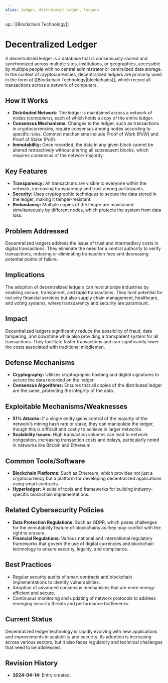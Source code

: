 ```yaml
---
alias: ledger, distributed ledger, ledgers
---
```

up:: [[Blockchain Technology]]

# Decentralized Ledger

A decentralized ledger is a database that is consensually shared and synchronized across multiple sites, institutions, or geographies, accessible by multiple people with no central administrator or centralized data storage. In the context of cryptocurrencies, decentralized ledgers are primarily used in the form of [[Blockchain Technology|blockchains]], which record all transactions across a network of computers.

## How It Works

- **Distributed Network:** The ledger is maintained across a network of nodes (computers), each of which holds a copy of the entire ledger.
- **Consensus Mechanisms:** Changes to the ledger, such as transactions in cryptocurrencies, require consensus among nodes according to specific rules. Common mechanisms include Proof of Work (PoW) and Proof of Stake (PoS).
- **Immutability:** Once recorded, the data in any given block cannot be altered retroactively without altering all subsequent blocks, which requires consensus of the network majority.

## Key Features

- **Transparency:** All transactions are visible to everyone within the network, increasing transparency and trust among participants.
- **Security:** Uses cryptographic techniques to secure the data stored in the ledger, making it tamper-resistant.
- **Redundancy:** Multiple copies of the ledger are maintained simultaneously by different nodes, which protects the system from data loss.

## Problem Addressed

Decentralized ledgers address the issue of trust and intermediary costs in digital transactions. They eliminate the need for a central authority to verify transactions, reducing or eliminating transaction fees and decreasing potential points of failure.

## Implications

The adoption of decentralized ledgers can revolutionize industries by enabling secure, transparent, and rapid transactions. They hold potential for not only financial services but also supply chain management, healthcare, and voting systems, where transparency and security are paramount.

## Impact

Decentralized ledgers significantly reduce the possibility of fraud, data tampering, and downtime while also providing a transparent system for all transactions. They facilitate faster transactions and can significantly lower the costs associated with traditional middlemen.

## Defense Mechanisms

- **Cryptography:** Utilizes cryptographic hashing and digital signatures to secure the data recorded on the ledger.
- **Consensus Algorithms:** Ensures that all copies of the distributed ledger are the same, protecting the integrity of the data.

## Exploitable Mechanisms/Weaknesses

- **51% Attacks:** If a single entity gains control of the majority of the network’s mining hash rate or stake, they can manipulate the ledger, though this is difficult and costly to achieve in larger networks.
- **Scalability Issues:** High transaction volumes can lead to network congestion, increasing transaction costs and delays, particularly noted in networks like Bitcoin and Ethereum.

## Common Tools/Software

- **Blockchain Platforms:** Such as Ethereum, which provides not just a cryptocurrency but a platform for developing decentralized applications using smart contracts.
- **Hyperledger:** A suite of tools and frameworks for building industry-specific blockchain implementations.

## Related Cybersecurity Policies

- **Data Protection Regulations:** Such as GDPR, which poses challenges for the immutability feature of blockchains as they may conflict with the right to erasure.
- **Financial Regulations:** Various national and international regulatory frameworks that govern the use of digital currencies and blockchain technology to ensure security, legality, and compliance.

## Best Practices

- Regular security audits of smart contracts and blockchain implementations to identify vulnerabilities.
- Adoption of advanced consensus mechanisms that are more energy-efficient and secure.
- Continuous monitoring and updating of network protocols to address emerging security threats and performance bottlenecks.

## Current Status

Decentralized ledger technology is rapidly evolving with new applications and improvements in scalability and security. Its adoption is increasing across various sectors, but it also faces regulatory and technical challenges that need to be addressed.

## Revision History

- **2024-04-14:** Entry created.